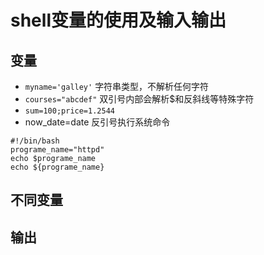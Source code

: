 # shell变量的使用及输入输出

## 变量

* `myname='galley'` 字符串类型，不解析任何字符
* `courses="abcdef"` 双引号内部会解析$和反斜线等特殊字符
* `sum=100;price=1.2544`
* now_date=date  反引号执行系统命令

````shell
#!/bin/bash
programe_name="httpd"
echo $programe_name
echo ${programe_name}
````



## 不同变量



## 输出











